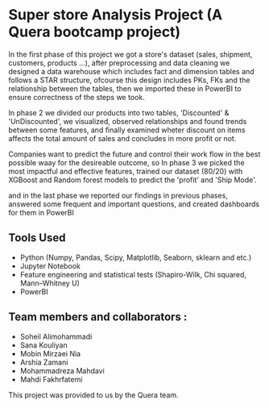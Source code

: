 
# Super store Analysis Project (A Quera bootcamp project)
In the first phase of this project we got a store's dataset (sales, shipment, customers, products ...), after preprocessing and data cleaning we designed a data warehouse which includes fact and dimension tables and follows a STAR structure, ofcourse this design includes PKs, FKs and the relationship between the tables, then we imported these in PowerBI to ensure correctness of the steps we took.

In phase 2 we divided our products into two tables, 'Discounted' & 'UnDiscounted', we visualized, observed relationships and found trends between some features, and finally examined wheter discount on items affects the total amount of sales and concludes in more profit or not.

Companies want to predict the future and control their work flow in the best possible waay for the desireable outcome, so In phase 3 we picked the most impactful and effective features, trained our dataset (80/20) with XGBoost and Random forest models to predict the 'profit' and 'Ship Mode'.

and in the last phase we reported our findings in previous phases, answered some frequent and important questions, and created dashboards for them in PowerBI

## Tools Used
- Python (Numpy, Pandas, Scipy, Matplotlib, Seaborn, sklearn and etc.)
- Jupyter Notebook
- Feature engineering and statistical tests (Shapiro-Wilk, Chi squared, Mann–Whitney U)
- PowerBI

## Team members and collaborators :
- Soheil Alimohammadi
- Sana Kouliyan
- Mobin Mirzaei Nia
- Arshia Zamani
- Mohammadreza Mahdavi
- Mahdi Fakhrfatemi

This project was provided to us by the Quera team.
